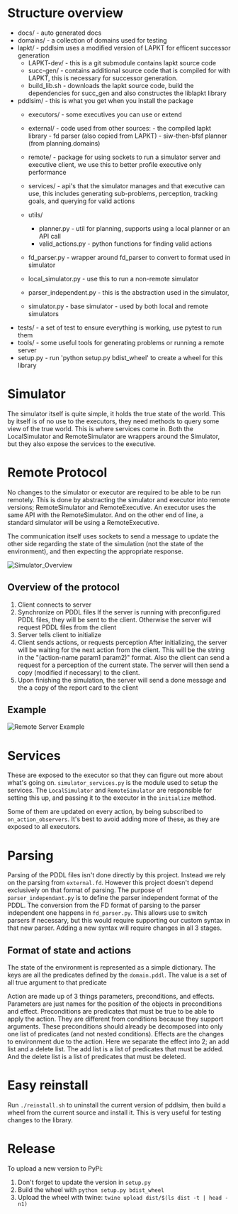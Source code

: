 
# Structure overview
- docs/ - auto generated docs
- domains/ - a collection of domains used for testing
- lapkt/ - pddlsim uses a modified version of LAPKT for efficent successor generation
    - LAPKT-dev/ - this is a git submodule contains lapkt source code
    - succ-gen/ - contains additional source code that is compiled for with LAPKT, this is necessary for successor generation.
    - build_lib.sh - downloads the lapkt source code, build the dependencies for succ_gen and also constructes the liblapkt library
- pddlsim/ - this is what you get when you install the package
    - executors/ - some executives you can use or extend
    - external/ - code used from other sources:
          - the compiled lapkt library
          - fd parser (also copied from LAPKT)
          - siw-then-bfsf planner (from planning.domains)
    - remote/ - package for using sockets to run a simulator server and executive client, we use this to better profile executive only performance
    - services/ - api's that the simulator manages and that executive can use, this includes generating sub-problems, perception, tracking goals, and querying for valid actions
    - utils/
        - planner.py - util for planning, supports using a local planner or an API call
        - valid_actions.py - python functions for finding valid actions
    - fd_parser.py - wrapper around fd_parser to convert to format used in simulator
    - local_simulator.py - use this to run a non-remote simulator 
    - parser_independent.py - this is the abstraction used in the simulator, 
    
    - simulator.py - base simulator - used by both local and remote simulators
- tests/ - a set of test to ensure everything is working, use pytest to run them
- tools/ - some useful tools for generating problems or running a remote server
- setup.py - run 'python setup.py bdist_wheel' to create a wheel for this library

# Simulator
The simulator itself is quite simple, it holds the true state of the world. This by itself is of no use to the executors, they need methods to query some view of the true world.
This is where services come in.
Both the LocalSimulator and RemoteSimulator are wrappers around the Simulator, but they also expose the services to the executive.

# Remote Protocol

No changes to the simulator or executor are required to be able to be run remotely. This is done by abstracting the simulator and executor into remote versions; RemoteSimulator and RemoteExecutive. An executor uses the same API with the RemoteSimulator. And on the other end of line, a standard simulator will be using a RemoteExecutive.

The communication itself uses sockets to send a message to update the other side regarding the state of the simulation (not the state of the environment), and then expecting the appropriate response. 

![Simulator_Overview](img/SimulatorOverview.png)

## Overview of the protocol

1. Client connects to server
2. Synchronize on PDDL files
If the server is running with preconfigured PDDL files, they will be sent to the client.
Otherwise the server will request PDDL files from the client
3. Server tells client to initialize
4. Client sends actions, or requests perception
After initializing, the server will be waiting for the next action from the client. This will be the string in the "(action-name param1 param2)" format.
Also the client can send a request for a perception of the current state. The server will then send a copy (modified if necessary) to the client.
5. Upon finishing the simulation, the server will send a done message and the a copy of the report card to the client

## Example
![Remote Server Example](img/remote_server_example.svg)


# Services
These are exposed to the executor so that they can figure out more about what's going on.
```simulator_services.py``` is the module used to setup the services.
The ```LocalSimulator``` and ```RemoteSimulator``` are responsible for setting this up, and passing it to the executor in the ```initialize``` method.

Some of them are updated on every action, by being subscribed to ```on_action_observers```.
It's best to avoid adding more of these, as they are exposed to all executors.

# Parsing
Parsing of the PDDL files isn't done directly by this project.
Instead we rely on the parsing from ```external.fd```.
However this project doesn't depend exclusively on that format of parsing.
The purpose of ```parser_independant.py``` is to define the parser independent format of the PDDL.
The conversion from the FD format of parsing to the parser independent one happens in ```fd_parser.py```.
This allows use to switch parsers if necessary, but this would require supporting our custom syntax in that new parser.
Adding a new syntax will require changes in all 3 stages.

## Format of state and actions
The state of the environment is represented as a simple dictionary.
The keys are all the predicates defined by the ```domain.pddl```.
The value is a set of all true argument to that predicate

Action are made up of 3 things parameters, preconditions, and effects.
Parameters are just names for the position of the objects in preconditions and effect.
Preconditions are predicates that must be true to be able to apply the action.
They are different from conditions because they support arguments.
These preconditions should already be decomposed into only one list of predicates (and not nested conditions).
Effects are the changes to environment due to the action.
Here we separate the effect into 2; an add list and a delete list.
The add list is a list of predicates that must be added.
And the delete list is a list of predicates that must be deleted.

# Easy reinstall

Run ```./reinstall.sh``` to uninstall the current version of pddlsim, then build a wheel from the current source and install it. This is very useful for testing changes to the library.

# Release

To upload a new version to PyPi:
1. Don't forget to update the version in ```setup.py``` 
2. Build the wheel with ```python setup.py bdist_wheel```
3. Upload the wheel with twine: ```twine upload dist/$(ls dist -t | head -n1)```
